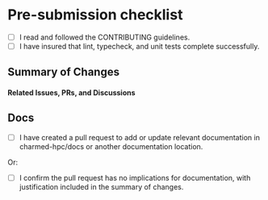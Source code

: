 # Pre-submission checklist

 * [ ] I read and followed the CONTRIBUTING guidelines.
 * [ ] I have insured that lint, typecheck, and unit tests complete successfully.

[//]: # (If you can't run the tests locally, create a draft PR to check against the CI pipeline. Once you verify that CI is passing, you can take your PR out of draft status. Please try running the tests locally first, before testing against the CI pipeline.)


## Summary of Changes




#### Related Issues, PRs, and Discussions

[//]: # (Please link to related issues, pull requests, and discussions here. If there are no related issues, PRs, or discussions, please provide a justification for the PR.)



## Docs

* [ ] I have created a pull request to add or update relevant documentation in charmed-hpc/docs or another documentation location.

Or:

* [ ] I confirm the pull request has no implications for documentation, with justification included in the summary of changes.

